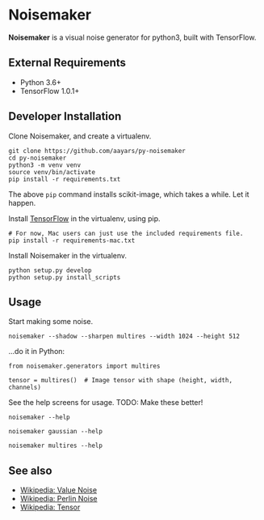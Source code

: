 # Noisemaker

**Noisemaker** is a visual noise generator for python3, built with TensorFlow.

## External Requirements

- Python 3.6+
- TensorFlow 1.0.1+

## Developer Installation

Clone Noisemaker, and create a virtualenv.

```
git clone https://github.com/aayars/py-noisemaker
cd py-noisemaker
python3 -m venv venv
source venv/bin/activate
pip install -r requirements.txt
```

The above `pip` command installs scikit-image, which takes a while. Let it happen.

Install [TensorFlow](https://www.tensorflow.org/install/) in the virtualenv, using pip.

```
# For now, Mac users can just use the included requirements file.
pip install -r requirements-mac.txt
```

Install Noisemaker in the virtualenv.

```
python setup.py develop
python setup.py install_scripts
```

## Usage

Start making some noise.

```
noisemaker --shadow --sharpen multires --width 1024 --height 512
```

...do it in Python:

```
from noisemaker.generators import multires

tensor = multires()  # Image tensor with shape (height, width, channels)
```

See the help screens for usage. TODO: Make these better!

```
noisemaker --help

noisemaker gaussian --help

noisemaker multires --help
```

## See also

- [Wikipedia: Value Noise](https://en.wikipedia.org/wiki/Value_noise)
- [Wikipedia: Perlin Noise](https://en.wikipedia.org/wiki/Perlin_noise)
- [Wikipedia: Tensor](https://en.wikipedia.org/wiki/Tensor)

